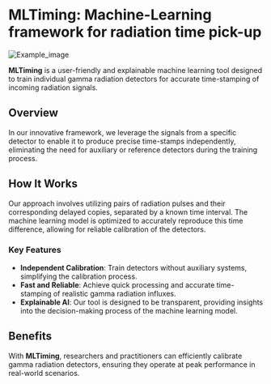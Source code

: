# **MLTiming: Machine-Learning framework for radiation time pick-up**

![Example_image](https://github.com/wjosefw/Signal-processing-with-Neural-networks/blob/main/scheme_2%20(1).png)

**MLTiming** is a user-friendly and explainable machine learning tool designed to train individual gamma radiation detectors for accurate time-stamping of incoming radiation signals.

## Overview

In our innovative framework, we leverage the signals from a specific detector to enable it to produce precise time-stamps independently, eliminating the need for auxiliary or reference detectors during the training process.

## How It Works

Our approach involves utilizing pairs of radiation pulses and their corresponding delayed copies, separated by a known time interval. The machine learning model is optimized to accurately reproduce this time difference, allowing for reliable calibration of the detectors.

### Key Features

- **Independent Calibration**: Train detectors without auxiliary systems, simplifying the calibration process.
- **Fast and Reliable**: Achieve quick processing and accurate time-stamping of realistic gamma radiation influxes.
- **Explainable AI**: Our tool is designed to be transparent, providing insights into the decision-making process of the machine learning model.

## Benefits

With **MLTiming**, researchers and practitioners can efficiently calibrate gamma radiation detectors, ensuring they operate at peak performance in real-world scenarios.
